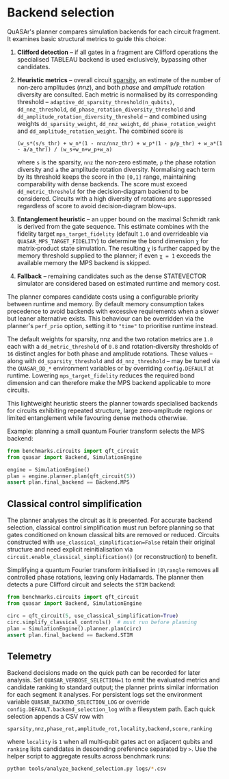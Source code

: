 # Backend selection

QuASAr's planner compares simulation backends for each circuit fragment.  It
examines basic structural metrics to guide this choice:

1. **Clifford detection** – if all gates in a fragment are Clifford operations
   the specialised TABLEAU backend is used exclusively, bypassing other
   candidates.
2. **Heuristic metrics** – overall circuit [sparsity](sparsity.md), an
   estimate of the number of non‑zero amplitudes (*nnz*), and both *phase* and
   *amplitude* rotation diversity are consulted. Each metric is normalised by
   its corresponding threshold – ``adaptive_dd_sparsity_threshold(n_qubits)``,
   ``dd_nnz_threshold``, ``dd_phase_rotation_diversity_threshold`` and
   ``dd_amplitude_rotation_diversity_threshold`` – and combined using weights
   ``dd_sparsity_weight``, ``dd_nnz_weight``, ``dd_phase_rotation_weight`` and
   ``dd_amplitude_rotation_weight``.  The combined score is

   ``(w_s*(s/s_thr) + w_n*(1 - nnz/nnz_thr) + w_p*(1 - p/p_thr) + w_a*(1 - a/a_thr)) / (w_s+w_n+w_p+w_a)``

   where ``s`` is the sparsity, ``nnz`` the non‑zero estimate, ``p`` the phase
   rotation diversity and ``a`` the amplitude rotation diversity. Normalising
   each term by its threshold keeps the score in the ``[0,1]`` range,
   maintaining comparability with dense backends.  The score must exceed
   ``dd_metric_threshold`` for the decision‑diagram backend to be considered.
   Circuits with a high diversity of rotations are suppressed regardless of
   score to avoid decision‑diagram blow‑ups.
3. **Entanglement heuristic** – an upper bound on the maximal Schmidt rank is
   derived from the gate sequence.  This estimate combines with the fidelity
   target ``mps_target_fidelity`` (default ``1.0`` and overrideable via
   ``QUASAR_MPS_TARGET_FIDELITY``) to determine the bond dimension ``χ`` for
   matrix‑product state simulation.  The resulting ``χ`` is further capped by
   the memory threshold supplied to the planner; if even ``χ = 1`` exceeds the
   available memory the MPS backend is skipped.
4. **Fallback** – remaining candidates such as the dense STATEVECTOR simulator
   are considered based on estimated runtime and memory cost.

The planner compares candidate costs using a configurable priority between
runtime and memory.  By default memory consumption takes precedence to avoid
backends with excessive requirements when a slower but leaner alternative
exists.  This behaviour can be overridden via the planner's ``perf_prio``
option, setting it to ``"time"`` to prioritise runtime instead.

The default weights for sparsity, nnz and the two rotation metrics are ``1.0``
each with a ``dd_metric_threshold`` of ``0.8`` and rotation‑diversity thresholds
of ``16`` distinct angles for both phase and amplitude rotations. These values
– along with ``dd_sparsity_threshold`` and ``dd_nnz_threshold`` – may be tuned
via the ``QUASAR_DD_*`` environment variables or by overriding
``config.DEFAULT`` at runtime.  Lowering ``mps_target_fidelity`` reduces the
required bond dimension
and can therefore make the MPS backend applicable to more circuits.

This lightweight heuristic steers the planner towards specialised backends for
circuits exhibiting repeated structure, large zero‑amplitude regions or limited
entanglement while favouring dense methods otherwise.

Example: planning a small quantum Fourier transform selects the MPS backend:

```python
from benchmarks.circuits import qft_circuit
from quasar import Backend, SimulationEngine

engine = SimulationEngine()
plan = engine.planner.plan(qft_circuit(5))
assert plan.final_backend == Backend.MPS
```

## Classical control simplification

The planner analyses the circuit as it is presented.  For accurate backend
selection, classical control simplification must run before planning so that
gates conditioned on known classical bits are removed or reduced.  Circuits
constructed with ``use_classical_simplification=False`` retain their original
structure and need explicit reinitialisation via
``circuit.enable_classical_simplification()`` (or reconstruction) to benefit.

Simplifying a quantum Fourier transform initialised in ``|0\rangle`` removes all
controlled phase rotations, leaving only Hadamards.  The planner then detects a
pure Clifford circuit and selects the ``STIM`` backend:

```python
from benchmarks.circuits import qft_circuit
from quasar import Backend, SimulationEngine

circ = qft_circuit(5, use_classical_simplification=True)
circ.simplify_classical_controls()  # must run before planning
plan = SimulationEngine().planner.plan(circ)
assert plan.final_backend == Backend.STIM
```

## Telemetry

Backend decisions made on the quick path can be recorded for later analysis.
Set ``QUASAR_VERBOSE_SELECTION=1`` to emit the evaluated metrics and candidate
ranking to standard output; the planner prints similar information for each
segment it analyses.  For persistent logs set the environment variable
``QUASAR_BACKEND_SELECTION_LOG`` or override
``config.DEFAULT.backend_selection_log`` with a filesystem path.  Each quick
selection appends a CSV row with

``sparsity,nnz,phase_rot,amplitude_rot,locality,backend,score,ranking``

where ``locality`` is ``1`` when all multi‑qubit gates act on adjacent qubits
and ``ranking`` lists candidates in descending preference separated by ``>``.
Use the helper script to aggregate results across benchmark runs:

```bash
python tools/analyze_backend_selection.py logs/*.csv
```

